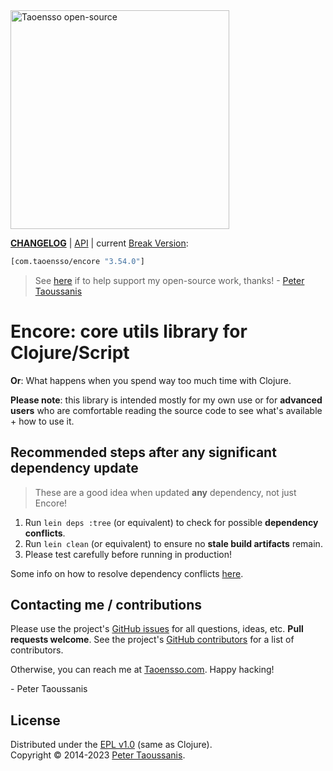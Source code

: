 <a href="https://www.taoensso.com" title="More stuff by @ptaoussanis at www.taoensso.com">
<img src="https://www.taoensso.com/taoensso-open-source.png" alt="Taoensso open-source" width="350"/></a>

**[CHANGELOG][]** | [API][] | current [Break Version][]:

```clojure
[com.taoensso/encore "3.54.0"]
```

> See [here][backers] if to help support my open-source work, thanks! - [Peter Taoussanis][Taoensso.com]

# Encore: core utils library for Clojure/Script

**Or**: What happens when you spend way too much time with Clojure.

**Please note**: this library is intended mostly for my own use or for **advanced users** who are comfortable reading the source code to see what's available + how to use it.

## Recommended steps after any significant dependency update

> These are a good idea when updated **any** dependency, not just Encore!

1. Run `lein deps :tree` (or equivalent) to check for possible **dependency conflicts**.
2. Run `lein clean` (or equivalent) to ensure no **stale build artifacts** remain.
3. Please test carefully before running in production!

Some info on how to resolve dependency conflicts [here](https://github.com/ptaoussanis/encore/blob/master/DEP-CONFLICT.md).

## Contacting me / contributions

Please use the project's [GitHub issues][] for all questions, ideas, etc. **Pull requests welcome**. See the project's [GitHub contributors][] for a list of contributors.

Otherwise, you can reach me at [Taoensso.com][]. Happy hacking!

\- Peter Taoussanis

## License

Distributed under the [EPL v1.0][] (same as Clojure).  
Copyright &copy; 2014-2023 [Peter Taoussanis][Taoensso.com].

<!--- Standard links -->
[Taoensso.com]: https://www.taoensso.com
[Break Version]: https://github.com/ptaoussanis/encore/blob/master/BREAK-VERSIONING.md
[backers]: https://taoensso.com/clojure/backers

<!--- Standard links (repo specific) -->
[_CHANGELOG]: https://github.com/ptaoussanis/encore/releases
[CHANGELOG]: https://github.com/ptaoussanis/encore/commits/master
[API]: http://ptaoussanis.github.io/encore/
[GitHub issues]: https://github.com/ptaoussanis/encore/issues
[GitHub contributors]: https://github.com/ptaoussanis/encore/graphs/contributors
[EPL v1.0]: https://raw.githubusercontent.com/ptaoussanis/encore/master/LICENSE
[Hero]: https://raw.githubusercontent.com/ptaoussanis/encore/master/hero.png
[Build status]: https://img.shields.io/github/workflow/status/ptaoussanis/encore/build?label=build&style=flat-square

<!--- Unique links -->
